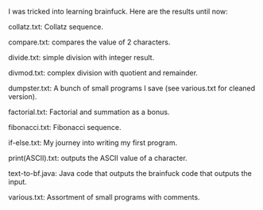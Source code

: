 I was tricked into learning brainfuck. Here are the results until now:

collatz.txt: Collatz sequence.

compare.txt: compares the value of 2 characters.

divide.txt: simple division with integer result.

divmod.txt: complex division with quotient and remainder.

dumpster.txt: A bunch of small programs I save (see various.txt for cleaned version).

factorial.txt: Factorial and summation as a bonus.

fibonacci.txt: Fibonacci sequence.

if-else.txt: My journey into writing my first program.

print(ASCII).txt: outputs the ASCII value of a character.

text-to-bf.java: Java code that outputs the brainfuck code that outputs the input.

various.txt: Assortment of small programs with comments.
